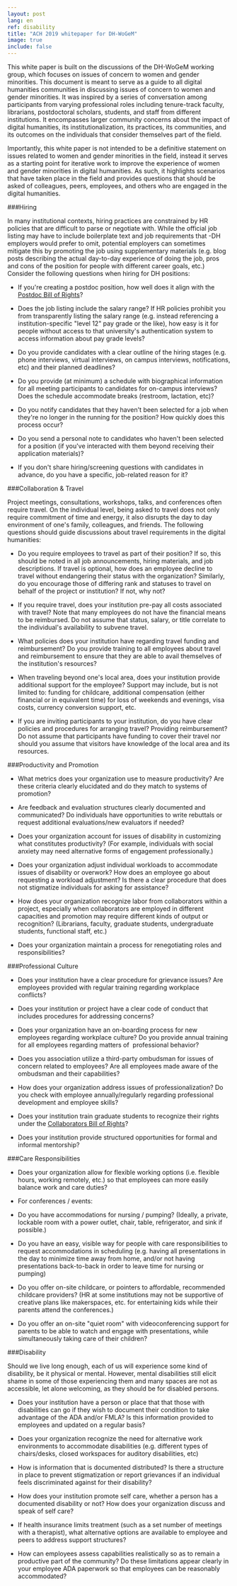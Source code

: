 ```yaml
---
layout: post
lang: en
ref: disability
title: "ACH 2019 whitepaper for DH-WoGeM"
image: true
include: false
---
```


This white paper is built on the discussions of the DH-WoGeM working group, which focuses on issues of concern to women and gender minorities. This document is meant to serve as a guide to all digital humanities communities in discussing issues of concern to women and gender minorities. It was inspired by a series of conversation among participants from varying professional roles including tenure-track faculty, librarians, postdoctoral scholars, students, and staff from different institutions. It encompasses larger community concerns about the impact of digital humanities, its institutionalization, its practices, its communities, and its outcomes on the individuals that consider themselves part of the field.
<!-- Read more -->
Importantly, this white paper is not intended to be a definitive statement on issues related to women and gender minorities in the field, instead it serves as a starting point for iterative work to improve the experience of women and gender minorities in digital humanities. As such, it highlights scenarios that have taken place in the field and provides questions that should be asked of colleagues, peers, employees, and others who are engaged in the digital humanities.

###Hiring

In many institutional contexts, hiring practices are constrained by HR policies that are difficult to parse or negotiate with. While the official job listing may have to include boilerplate text and job requirements that -DH employers would prefer to omit, potential employers can sometimes mitigate this by promoting the job using supplementary materials (e.g. blog posts describing the actual day-to-day experience of doing the job, pros and cons of the position for people with different career goals, etc.) Consider the following questions when hiring for DH positions:

-   If you're creating a postdoc position, how well does it align with the [Postdoc Bill of Rights](https://docs.google.com/document/d/1bKpiqX9LPGJsKJsLopFW5vvEgwS3koXZJQU3nv-iuWw/edit)?

-   Does the job listing include the salary range? If HR policies prohibit you from transparently listing the salary range (e.g. instead referencing a institution-specific "level 12" pay grade or the like), how easy is it for people without access to that university's authentication system to access information about pay grade levels?

-   Do you provide candidates with a clear outline of the hiring stages (e.g. phone interviews, virtual interviews, on campus interviews, notifications, etc) and their planned deadlines?

-   Do you provide (at minimum) a schedule with biographical information for all meeting participants to candidates for on-campus interviews? Does the schedule accommodate breaks (restroom, lactation, etc)?

-   Do you notify candidates that they haven't been selected for a job when they're no longer in the running for the position? How quickly does this process occur? 

-   Do you send a personal note to candidates who haven't been selected for a position (if you've interacted with them beyond receiving their application materials)?

-   If you don't share hiring/screening questions with candidates in advance, do you have a specific, job-related reason for it?

###Collaboration & Travel

Project meetings, consultations, workshops, talks, and conferences often require travel. On the individual level, being asked to travel does not only require commitment of time and energy, it also disrupts the day to day environment of one's family, colleagues, and friends. The following questions should guide discussions about travel requirements in the digital humanities:

-   Do you require employees to travel as part of their position? If so, this should be noted in all job announcements, hiring materials, and job descriptions. If travel is optional, how does an employee decline to travel without endangering their status with the organization? Similarly, do you encourage those of differing rank and statuses to travel on behalf of the project or institution? If not, why not?

-   If you require travel, does your institution pre-pay all costs associated with travel? Note that many employees do not have the financial means to be reimbursed. Do not assume that status, salary, or title correlate to the individual's availability to subvene travel.

-   What policies does your institution have regarding travel funding and reimbursement? Do you provide training to all employees about travel and reimbursement to ensure that they are able to avail themselves of the institution's resources?

-   When traveling beyond one's local area, does your institution provide additional support for the employee? Support may include, but is not limited to: funding for childcare, additional compensation (either financial or in equivalent time) for loss of weekends and evenings, visa costs, currency conversion support, etc.

-   If you are inviting participants to your institution, do you have clear policies and procedures for arranging travel? Providing reimbursement? Do not assume that participants have funding to cover their travel nor should you assume that visitors have knowledge of the local area and its resources.

###Productivity and Promotion

-   What metrics does your organization use to measure productivity? Are these criteria clearly elucidated and do they match to systems of promotion? 

-   Are feedback and evaluation structures clearly documented and communicated? Do individuals have opportunities to write rebuttals or request additional evaluations/new evaluators if needed?

-   Does your organization account for issues of disability in customizing what constitutes productivity? (For example, individuals with social anxiety may need alternative forms of engagement professionally.)

-   Does your organization adjust individual workloads to accommodate issues of disability or overwork? How does an employee go about requesting a workload adjustment? Is there a clear procedure that does not stigmatize individuals for asking for assistance?

-   How does your organization recognize labor from collaborators within a project, especially when collaborators are employed in different capacities and promotion may require different kinds of output or recognition? (Librarians, faculty, graduate students, undergraduate students, functional staff, etc.)

-   Does your organization maintain a process for renegotiating roles and responsibilities?

###Professional Culture

-   Does your institution have a clear procedure for grievance issues? Are employees provided with regular training regarding workplace conflicts? 

-   Does your institution or project have a clear code of conduct that includes procedures for addressing concerns?

-   Does your organization have an on-boarding process for new employees regarding workplace culture? Do you provide annual training for all employees regarding matters of  professional behavior?

-   Does you association utilize a third-party ombudsman for issues of concern related to employees? Are all employees made aware of the ombudsman and their capabilities?

-   How does your organization address issues of professionalization? Do you check with employee annually/regularly regarding professional development and employee skills?

-   Does your institution train graduate students to recognize their rights under the [Collaborators Bill of Rights](http://mcpress.media-commons.org/offthetracks/part-one-models-for-collaboration-career-paths-acquiring-institutional-support-and-transformation-in-the-field/a-collaboration/collaborators%E2%80%99-bill-of-rights/)? 

-   Does your institution provide structured opportunities for formal and informal mentorship?

###Care Responsibilities 

-   Does your organization allow for flexible working options (i.e. flexible hours, working remotely, etc.) so that employees can more easily balance work and care duties? 

-   For conferences / events:

-   Do you have accommodations for nursing / pumping? (Ideally, a private, lockable room with a power outlet, chair, table, refrigerator, and sink if possible.)

-   Do you have an easy, visible way for people with care responsibilities to request accommodations in scheduling (e.g. having all presentations in the day to minimize time away from home, and/or not having presentations back-to-back in order to leave time for nursing or pumping)

-   Do you offer on-site childcare, or pointers to affordable, recommended childcare providers? (HR at some institutions may not be supportive of creative plans like makerspaces, etc. for entertaining kids while their parents attend the conferences.)

-   Do you offer an on-site "quiet room" with videoconferencing support for parents to be able to watch and engage with presentations, while simultaneously taking care of their children?

###Disability

Should we live long enough, each of us will experience some kind of disability, be it physical or mental. However, mental disabilities still elicit shame in some of those experiencing them and many spaces are not as accessible, let alone welcoming, as they should be for disabled persons. 

-   Does your institution have a person or place that that those with disabilities can go if they wish to document their condition to take advantage of the ADA and/or FMLA? Is this information provided to employees and updated on a regular basis?

-   Does your organization recognize the need for alternative work environments to accommodate disabilities (e.g. different types of chairs/desks, closed workspaces for auditory disabilities, etc)

-   How is information that is documented distributed? Is there a structure in place to prevent stigmatization or report grievances if an individual feels discriminated against for their disability?

-   How does your institution promote self care, whether a person has a documented disability or not? How does your organization discuss and speak of self care?

-   If health insurance limits treatment (such as a set number of meetings with a therapist), what alternative options are available to employee and peers to address support structures?

-   How can employees assess capabilities realistically so as to remain a productive part of the community? Do these limitations appear clearly in your employee ADA paperwork so that employees can be reasonably accommodated?